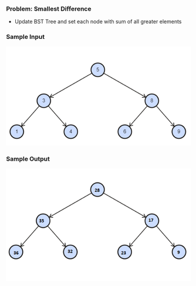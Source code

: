 <h3>Problem: Smallest Difference</h3>

* Update BST Tree and set each node with sum of all greater elements


<h3>Sample Input</h3>

![image.png](assets/image.png)

<h3>Sample Output</h3>

![img.png](assets/img.png)
